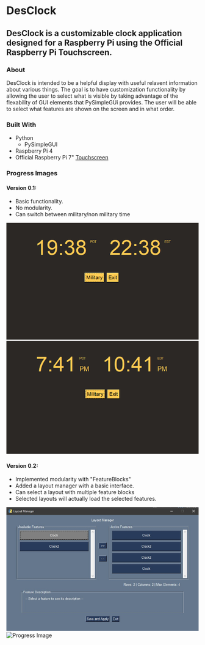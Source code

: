 # DesClock
## DesClock is a customizable clock application designed for a Raspberry Pi using the Official Raspberry Pi Touchscreen.

### About
DesClock is intended to be a helpful display with useful relavent information about various things. The goal 
is to have customization functionality by allowing the user to select what is visible by taking advantage of 
the flexability of GUI elements that PySimpleGUi provides. The user will be able to select what features are 
shown on the screen and in what order. 

### Built With
* Python
    * PySimpleGUI
* Raspberry Pi 4
* Official Raspberry Pi 7" [Touchscreen](https://www.raspberrypi.org/products/raspberry-pi-touch-display/)


### Progress Images
#### Version 0.1:
* Basic functionality.
* No modularity. 
* Can switch between military/non military time

![Progress Image](/images/version_0.1/v0.1-Military.png)
![Progress Image](/images/version_0.1/v0.1-standard.png)


#### Version 0.2:
* Implemented modularity with "FeatureBlocks"
* Added a layout manager with a basic interface.
* Can select a layout with multiple feature blocks
* Selected layouts will actually load the selected features.

![Progress Image](/images/version_0.2/layout_manager.jpg)
![Progress Image](/images/version_0.2/DeskClock_layouts.gif)
